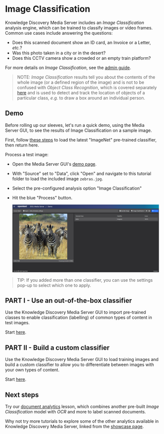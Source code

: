 # Image Classification

Knowledge Discovery Media Server includes an *Image Classification* analysis engine, which can be trained to classify images or video frames.  Common use cases include answering the questions:

- Does this scanned document show an ID card, an Invoice or a Letter, *etc.*?
- Was this photo taken in a city or in the desert?
- Does this CCTV camera show a crowded or an empty train platform?

For more details on *Image Classification*, see the [admin guide](https://www.microfocus.com/documentation/idol/knowledge-discovery-25.1/MediaServer_25.1_Documentation/Help/Content/Operations/Analyze/ImageClass.htm).

> NOTE: *Image Classification* results tell you about the contents of the whole image (or a defined region of the image) and is not to be confused with *Object Class Recognition*, which is covered separately [here](../object-class-recognition/README.md) and is used to detect and track the location of objects of a particular class, *e.g.* to draw a box around an individual person.

## Demo

Before rolling up our sleeves, let's run a quick demo, using the Media Server GUI, to see the results of Image Classification on a sample image.

First, follow [these steps](./PART_I#import-pre-defined-classifiers) to load the latest "ImageNet" pre-trained classifier, then return here.

Process a test image:

- Open the Media Server GUI's [demo page](http://localhost:14000/a=gui#/demo).
- With "Source" set to "Data", click "Open" and navigate to this tutorial folder to load the included image `zebras.jpg`.
- Select the pre-configured analysis option "Image Classification"
- Hit the blue "Process" button.

    ![gui-demo](./figs/gui-demo.png)

> TIP: If you added more than one classifier, you can use the settings pop-up to select which one to apply.

## PART I - Use an out-of-the-box classifier

Use the Knowledge Discovery Media Server GUI to import pre-trained classes to enable classification (labelling) of common types of content in test images.

Start [here](./PART_I.md).

## PART II - Build a custom classifier

Use the Knowledge Discovery Media Server GUI to load training images and build a custom classifier to allow you to differentiate between images with your own types of content.

Start [here](./PART_II.md).

## Next steps

Try our [document analytics](../optical-character-recognition/PART_II.md) lesson, which combines another pre-built *Image Classification* model with *OCR* and more to label scanned documents.

Why not try more tutorials to explore some of the other analytics available in Knowledge Discovery Media Server, linked from the [showcase page](../README.md).
